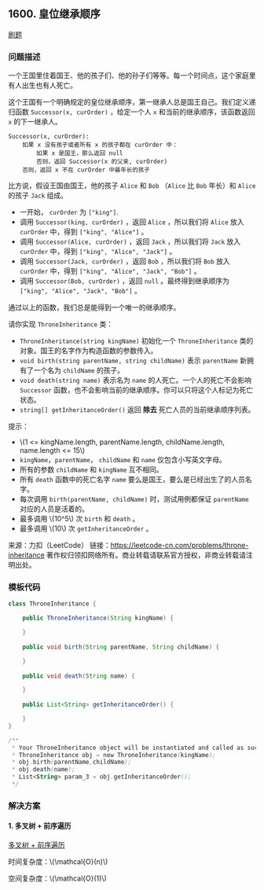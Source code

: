 <script src="https://cdn.bootcss.com/mathjax/2.7.7/MathJax.js?config=TeX-AMS-MML_HTMLorMML"></script>

## 1600. 皇位继承顺序

[刷题](qu1600/solu/Solution.java)

### 问题描述

一个王国里住着国王、他的孩子们、他的孙子们等等。每一个时间点，这个家庭里有人出生也有人死亡。

这个王国有一个明确规定的皇位继承顺序，第一继承人总是国王自己。我们定义递归函数 `Successor(x, curOrder)` ，给定一个人 `x` 和当前的继承顺序，该函数返回 `x` 的下一继承人。

```
Successor(x, curOrder):
    如果 x 没有孩子或者所有 x 的孩子都在 curOrder 中：
        如果 x 是国王，那么返回 null
        否则，返回 Successor(x 的父亲, curOrder)
    否则，返回 x 不在 curOrder 中最年长的孩子
```

比方说，假设王国由国王，他的孩子 `Alice` 和 `Bob` （`Alice` 比 `Bob` 年长）和 `Alice` 的孩子 `Jack` 组成。

* 一开始， `curOrder` 为 `["king"]`.
* 调用 `Successor(king, curOrder)` ，返回 `Alice` ，所以我们将 `Alice` 放入 `curOrder` 中，得到 `["king", "Alice"]` 。
* 调用 `Successor(Alice, curOrder)` ，返回 `Jack` ，所以我们将 `Jack` 放入 `curOrder` 中，得到 `["king", "Alice", "Jack"]` 。
* 调用 `Successor(Jack, curOrder)` ，返回 `Bob` ，所以我们将 `Bob` 放入 `curOrder` 中，得到 `["king", "Alice", "Jack", "Bob"]` 。
* 调用 `Successor(Bob, curOrder)` ，返回 `null` 。最终得到继承顺序为 `["king", "Alice", "Jack", "Bob"]` 。

通过以上的函数，我们总是能得到一个唯一的继承顺序。

请你实现 `ThroneInheritance` 类：

* `ThroneInheritance(string kingName)` 初始化一个 `ThroneInheritance` 类的对象。国王的名字作为构造函数的参数传入。
* `void birth(string parentName, string childName)` 表示 `parentName` 新拥有了一个名为 `childName` 的孩子。
* `void death(string name)` 表示名为 `name` 的人死亡。一个人的死亡不会影响 `Successor` 函数，也不会影响当前的继承顺序。你可以只将这个人标记为死亡状态。
* `string[] getInheritanceOrder()` 返回 **除去** 死亡人员的当前继承顺序列表。

提示：

* \\(1 <= kingName.length, parentName.length, childName.length, name.length <= 15\\)
* `kingName`，`parentName`， `childName` 和 `name` 仅包含小写英文字母。
* 所有的参数 `childName` 和 `kingName` 互不相同。
* 所有 `death` 函数中的死亡名字 `name` 要么是国王，要么是已经出生了的人员名字。
* 每次调用 `birth(parentName, childName)` 时，测试用例都保证 `parentName` 对应的人员是活着的。
* 最多调用 \\(10^5\\) 次 `birth` 和 `death` 。
* 最多调用 \\(10\\) 次 `getInheritanceOrder` 。

来源：力扣（LeetCode）
链接：https://leetcode-cn.com/problems/throne-inheritance
著作权归领扣网络所有。商业转载请联系官方授权，非商业转载请注明出处。

### 模板代码

``` java
class ThroneInheritance {

    public ThroneInheritance(String kingName) {

    }
    
    public void birth(String parentName, String childName) {

    }
    
    public void death(String name) {

    }
    
    public List<String> getInheritanceOrder() {

    }
}

/**
 * Your ThroneInheritance object will be instantiated and called as such:
 * ThroneInheritance obj = new ThroneInheritance(kingName);
 * obj.birth(parentName,childName);
 * obj.death(name);
 * List<String> param_3 = obj.getInheritanceOrder();
 */
```

### 解决方案

#### 1. 多叉树 + 前序遍历

[多叉树 + 前序遍历](qu1600/solu1/Solution.java)

时间复杂度：\\(\mathcal{O}(n)\\)

空间复杂度：\\(\mathcal{O}(1)\\)
